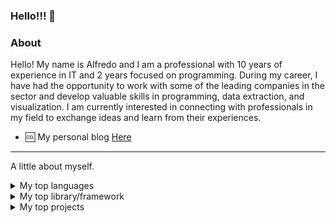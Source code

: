 ### Hello!!! 👋

### About

Hello! My name is Alfredo and I am a professional with 10 years of experience in IT and 2 years focused on programming. During my career, I have had the opportunity to work with some of the leading companies in the sector and develop valuable skills in programming, data extraction, and visualization. I am currently interested in connecting with professionals in my field to exchange ideas and learn from their experiences.

* :cool: My personal blog <a href="https://www.alfredohjr.com.br" target="_blank">Here</a>

---

A little about myself.

<details>
  <summary>My top languages</summary>

| Rank | Language      |
|-----:|---------------|
|     1|         Python|
|     2|            SQL|
|     3|     JavaScript|

</details>

<details>
  <summary>My top library/framework</summary>

| Rank | Language      |
|-----:|---------------|
|     1|         Pandas|
|     2|          React|
|     3|         NextJs|
|     4|         Django|

</details>

<details>
  <summary>My top projects</summary>

| Rank | Name            | Language           | Description                                                       |
|-----:|-----------------|--------------------|-------------------------------------------------------------------|
|     1| djangotheforcebe| Python/Django      | The small project with a shop aplication backend                  |
|     2|      mySandBoxV5| Python/Django      | Main functions write in python, send email, format excel and more |
|     3|  nextmyportfolio| JavaScript/Nextjs  | My portfolio, all in NextJs                                       |
|     4|       mytodolist| Flutter            | Study about flutter                                               |
|     5|      ReadBovespa| Python             | The small script to read data from bovespa                        |

</details>
